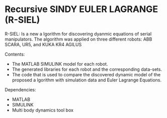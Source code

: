 # Recursive SINDY EULER LAGRANGE (R-SIEL)
R-SIEL: Is a new a lgorithm for discovering dyanmic equations of serial manipulators.
The algorithm was applied on three different robots: ABB SCARA, UR5, and KUKA KR4 AGILUS

Contents:
* The MATLAB SIMULINK model for each robot.
* The generated libraries for each robot and the corresponding data-sets.
* The code that is used to compare the discovered dynamic model of the proposed a lgorithm with simulation data and Euler Lagrange Equations.  

Dependencies:
* MATLAB
* SIMULINK
* Multi body dynamics tool box
